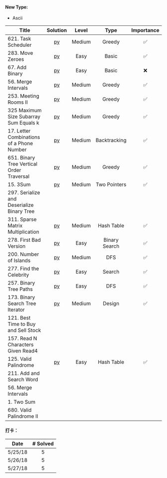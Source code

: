 #### New Type:
* Ascii



| Title  | Solution |Level | Type | Importance |
|-------------|:-----:| :-----: | :------: | :------: |
|621. Task Scheduler | [py](https://github.com/cloi1994/session1/blob/master/Facebook/621.py) | Medium | Greedy |✅
|283. Move Zeroes | [py](https://github.com/cloi1994/session1/blob/master/Facebook/283.py) | Easy | Basic |✅
|67. Add Binary | [py](https://github.com/cloi1994/session1/blob/master/Facebook/67.py) | Easy | Basic |❌
|56. Merge Intervals | [py](https://github.com/cloi1994/session1/blob/master/Facebook/56.py) | Medium | Greedy |✅
|253. Meeting Rooms II | [py](https://github.com/cloi1994/session1/blob/master/Facebook/253.py) | Medium | Greedy |✅
|325 Maximum Size Subarray Sum Equals k | [py](https://github.com/cloi1994/session1/blob/master/Facebook/325.py) | Medium | Greedy |✅
|17. Letter Combinations of a Phone Number | [py](https://github.com/cloi1994/session1/blob/master/Facebook/17.py) | Medium | Backtracking |✅
|651. Binary Tree Vertical Order Traversal | [py](https://github.com/cloi1994/session1/blob/master/Facebook/314.py) | Medium | Greedy |✅
|15. 3Sum | [py](https://github.com/cloi1994/session1/blob/master/Facebook/15.py) | Medium | Two Pointers |✅
|297. Serialize and Deserialize Binary Tree 
|311. Sparse Matrix Multiplication | [py](https://github.com/cloi1994/session1/blob/master/Facebook/311.py) | Medium | Hash Table |✅
|278. First Bad Version | [py](https://github.com/cloi1994/session1/blob/master/Facebook/278.py) | Easy | Binary Search |✅
|200. Number of Islands | [py](https://github.com/cloi1994/session1/blob/master/Facebook/278.py) | Medium | DFS |✅
|277. Find the Celebrity | [py](https://github.com/cloi1994/session1/blob/master/Facebook/277.py) | Easy | Search |✅
|257. Binary Tree Paths | [py](https://github.com/cloi1994/session1/blob/master/Facebook/257.py) | Easy | DFS |✅
|173. Binary Search Tree Iterator | [py](https://github.com/cloi1994/session1/blob/master/Facebook/173.py) | Medium | Design |✅
|121. Best Time to Buy and Sell Stock 
|157. Read N Characters Given Read4 
|125. Valid Palindrome | [py](https://github.com/cloi1994/session1/blob/master/Facebook/125.py) | Easy | Hash Table |✅
|211. Add and Search Word
|56. Merge Intervals
|1. Two Sum
|680. Valid Palindrome II

#### 打卡：

| Date  | # Solved |
|---------|:--:|
|5/25/18| 5 |
|5/26/18| 5 |
|5/27/18| 5 |

